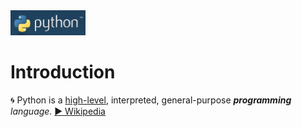 <img src="https://github.com/MK316/workshop22/raw//main/img/pythonlogo.png" width="120" height="40"> 

# Introduction   

🌀  Python is a [high-level]("https://en.wikipedia.org/wiki/High-level_programming_language"), interpreted, general-purpose _**programming** language._ [▶️ Wikipedia]("https://en.wikipedia.org/wiki/Python_(programming_language)")  
